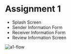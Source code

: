 # Assignment 1

- Splash Screen
- Sender Information Form
- Receiver Information Form
- Review Information Screen

![a1-flow](https://github.com/user-attachments/assets/7c51a967-6667-46f4-9d93-5281d6161927)
